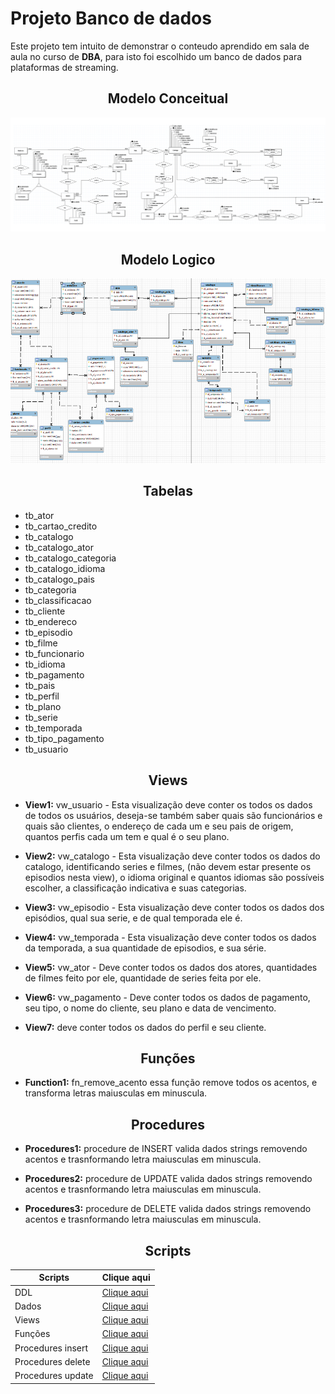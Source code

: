 # Projeto Banco de dados

Este projeto tem intuito de demonstrar o conteudo aprendido em sala de aula no curso de **DBA**, para isto foi escolhido um banco de dados para plataformas de streaming.

<div align=center>

## Modelo Conceitual
![Modelo conceitual](./img/netflixoconceitual.png)
</div>

<div align=center>

## Modelo Logico
![Modelo logico](./img/logico_modelo.png)
</div>

<div align=center>

## Tabelas
</div>

- tb_ator
- tb_cartao_credito
- tb_catalogo
- tb_catalogo_ator
- tb_catalogo_categoria
- tb_catalogo_idioma
- tb_catalogo_pais
- tb_categoria
- tb_classificacao
- tb_cliente
- tb_endereco
- tb_episodio
- tb_filme
- tb_funcionario
- tb_idioma
- tb_pagamento
- tb_pais
- tb_perfil
- tb_plano
- tb_serie
- tb_temporada
- tb_tipo_pagamento
- tb_usuario

<div align=center>

## Views
</div>

- **View1:**  vw_usuario - Esta visualização deve conter os todos os dados de todos os usuários, deseja-se também saber quais são funcionários e quais são clientes, o endereço de cada um e seu pais de origem,  quantos perfis cada um tem e qual é o seu plano.

- **View2:** vw_catalogo - Esta visualização deve conter todos os dados do catalogo, identificando series e filmes, (não devem estar presente os episodios nesta view), o idioma original e quantos idiomas são possíveis escolher, a classificação indicativa e suas categorias.

- **View3:** vw_episodio - Esta visualização deve conter todos os dados dos episódios, qual sua serie, e de qual temporada ele é.

- **View4:** vw_temporada - Esta visualização deve conter todos os dados da temporada, a sua quantidade de episodios, e sua série.

- **View5:** vw_ator - Deve conter todos os dados dos atores, quantidades de filmes feito por ele, quantidade de series feita por ele.

- **View6:** vw_pagamento - Deve conter todos os dados de pagamento, seu tipo, o nome do cliente, seu plano e data de vencimento.

- **View7:** deve conter todos os dados do perfil e seu cliente.

<div align=center>

## Funções
</div>

- **Function1:** fn_remove_acento essa função remove todos os acentos, e transforma letras maiusculas em minuscula.

<div align=center>

## Procedures
</div>

- **Procedures1:** procedure de INSERT valida dados strings removendo acentos e trasnformando letra maiusculas em minuscula.

- **Procedures2:** procedure de UPDATE valida dados strings removendo acentos e trasnformando letra maiusculas em minuscula.

- **Procedures3:** procedure de DELETE valida dados strings removendo acentos e trasnformando letra maiusculas em minuscula.


<div align=center>

## Scripts
</div>

|Scripts    |Clique aqui|
|-----------|-----------|
|DDL                |[Clique aqui](./Scripts/DDL.sql)|
|Dados              |[Clique aqui](./Scripts/DADOS_TESTE.sql)|
|Views              |[Clique aqui](./Scripts/VIEW.sql)|
|Funções            |[Clique aqui](./Scripts/FUNCTION.sql)|
|Procedures insert  |[Clique aqui](./Scripts/procedure_INSERT.sql)|
|Procedures delete  |[Clique aqui](./Scripts/procedure_DELETE.sql)|
|Procedures update  |[Clique aqui](./Scripts/procedure_UPDATE.sql)|




</div>

